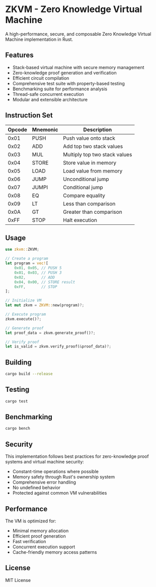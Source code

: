 # ZKVM - Zero Knowledge Virtual Machine

A high-performance, secure, and composable Zero Knowledge Virtual Machine implementation in Rust.

## Features

- Stack-based virtual machine with secure memory management
- Zero-knowledge proof generation and verification
- Efficient circuit compilation
- Comprehensive test suite with property-based testing
- Benchmarking suite for performance analysis
- Thread-safe concurrent execution
- Modular and extensible architecture

## Instruction Set

| Opcode | Mnemonic | Description |
|--------|----------|-------------|
| 0x01   | PUSH     | Push value onto stack |
| 0x02   | ADD      | Add top two stack values |
| 0x03   | MUL      | Multiply top two stack values |
| 0x04   | STORE    | Store value in memory |
| 0x05   | LOAD     | Load value from memory |
| 0x06   | JUMP     | Unconditional jump |
| 0x07   | JUMPI    | Conditional jump |
| 0x08   | EQ       | Compare equality |
| 0x09   | LT       | Less than comparison |
| 0x0A   | GT       | Greater than comparison |
| 0xFF   | STOP     | Halt execution |

## Usage

```rust
use zkvm::ZKVM;

// Create a program
let program = vec![
    0x01, 0x05, // PUSH 5
    0x01, 0x03, // PUSH 3
    0x02,       // ADD
    0x04, 0x00, // STORE result
    0xFF,       // STOP
];

// Initialize VM
let mut zkvm = ZKVM::new(program)?;

// Execute program
zkvm.execute()?;

// Generate proof
let proof_data = zkvm.generate_proof()?;

// Verify proof
let is_valid = zkvm.verify_proof(&proof_data)?;
```

## Building

```bash
cargo build --release
```

## Testing

```bash
cargo test
```

## Benchmarking

```bash
cargo bench
```

## Security

This implementation follows best practices for zero-knowledge proof systems and virtual machine security:

- Constant-time operations where possible
- Memory safety through Rust's ownership system
- Comprehensive error handling
- No undefined behavior
- Protected against common VM vulnerabilities

## Performance

The VM is optimized for:

- Minimal memory allocation
- Efficient proof generation
- Fast verification
- Concurrent execution support
- Cache-friendly memory access patterns

## License

MIT License
